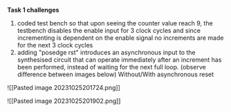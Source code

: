 
**Task 1 challenges**

1. coded test bench so that upon seeing the counter value reach 9, the testbench disables the enable input for 3 clock cycles and since incrementing is dependent on the enable signal no increments are made for the next 3 clock cycles
2. adding "posedge rst" introduces an asynchronous input to the synthesised circuit that can operate immediately after an increment has been performed, instead of waiting for the next full loop. 
   (observe difference between images below) Without/With asynchronous reset

![[Pasted image 20231025201724.png]]

![[Pasted image 20231025201902.png]]

